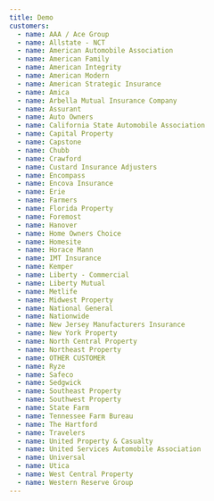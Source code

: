 ```yaml
---
title: Demo
customers:
  - name: AAA / Ace Group
  - name: Allstate - NCT
  - name: American Automobile Association
  - name: American Family
  - name: American Integrity
  - name: American Modern
  - name: American Strategic Insurance
  - name: Amica
  - name: Arbella Mutual Insurance Company
  - name: Assurant
  - name: Auto Owners
  - name: California State Automobile Association
  - name: Capital Property
  - name: Capstone
  - name: Chubb
  - name: Crawford
  - name: Custard Insurance Adjusters
  - name: Encompass
  - name: Encova Insurance
  - name: Erie
  - name: Farmers
  - name: Florida Property
  - name: Foremost
  - name: Hanover
  - name: Home Owners Choice
  - name: Homesite
  - name: Horace Mann
  - name: IMT Insurance
  - name: Kemper
  - name: Liberty - Commercial
  - name: Liberty Mutual
  - name: Metlife
  - name: Midwest Property
  - name: National General
  - name: Nationwide
  - name: New Jersey Manufacturers Insurance
  - name: New York Property
  - name: North Central Property
  - name: Northeast Property
  - name: OTHER CUSTOMER
  - name: Ryze
  - name: Safeco
  - name: Sedgwick
  - name: Southeast Property
  - name: Southwest Property
  - name: State Farm
  - name: Tennessee Farm Bureau
  - name: The Hartford
  - name: Travelers
  - name: United Property & Casualty
  - name: United Services Automobile Association
  - name: Universal
  - name: Utica
  - name: West Central Property
  - name: Western Reserve Group
---
```

